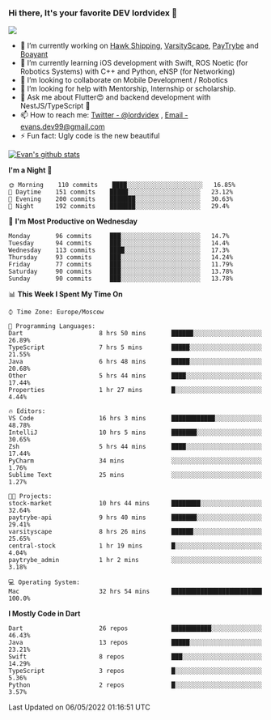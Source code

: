 ### Hi there, It's your favorite DEV lordvidex 👋
<img src="https://komarev.com/ghpvc/?username=lordvidex&label=Views&color=blue&style=plastic" />
<!--
**lordvidex/lordvidex** is a ✨ _special_ ✨ repository because its `README.md` (this file) appears on your GitHub profile.
Here are some ideas to get you started:
-->

- 🔭 I’m currently working on [Hawk Shipping](https://hawkshipping.com), [VarsityScape](https://varsityscape.com), [PayTrybe](https://www.paytrybe.com) and [Boayant](https://www.github.com/boayant-dev)
- 🌱 I’m currently learning iOS development with Swift, ROS Noetic (for Robotics Systems) with C++ and Python, eNSP (for Networking)
- 👯 I’m looking to collaborate on Mobile Development / Robotics
- 🤔 I’m looking for help with Mentorship, Internship or scholarship.
- 💬 Ask me about Flutter😍 and backend development with NestJS/TypeScript 🔮
- 📫 How to reach me: [Twitter - @lordvidex](https://twitter.com/lordvidex) , [Email - evans.dev99@gmail.com](mailto:evans.dev99@gmail.com?body=Hello%20Evans,)
- ⚡ Fun fact: Ugly code is the new beautiful 

<div>
<!-- <a href="https://github.com/lordvidex">
  <img src="https://github-readme-stats.vercel.app/api/top-langs/?username=lordvidex&theme=light" />
</a>    -->
<!-- [![Top Langs](https://github-readme-stats.vercel.app/api/top-langs/?username=lordvidex)](https://github.com/lordvidex/)  -->

<a href="https://github.com/lordvidex">
 <img src="https://github-readme-stats.vercel.app/api?username=lordvidex&show_icons=true&theme=light&line_height=27" alt="Evan's github stats"/>
</a>
</div>


<!--
  <a href="https://github.com/iampawan/FlutterExampleApps">
    <img align="center" src="https://github-readme-stats.vercel.app/api/pin/?username=iampawan&repo=FlutterExampleApps&theme=light" />

  </a>
  <a href="https://github.com/iampawan/VelocityX">
   <img align="center" src="https://github-readme-stats.vercel.app/api/pin/?username=iampawan&repo=VelocityX&theme=light" />
  </a>
-->
<!--START_SECTION:waka-->
**I'm a Night 🦉** 

```text
🌞 Morning    110 commits    ████░░░░░░░░░░░░░░░░░░░░░   16.85% 
🌆 Daytime    151 commits    █████░░░░░░░░░░░░░░░░░░░░   23.12% 
🌃 Evening    200 commits    ███████░░░░░░░░░░░░░░░░░░   30.63% 
🌙 Night      192 commits    ███████░░░░░░░░░░░░░░░░░░   29.4%

```
📅 **I'm Most Productive on Wednesday** 

```text
Monday       96 commits     ███░░░░░░░░░░░░░░░░░░░░░░   14.7% 
Tuesday      94 commits     ███░░░░░░░░░░░░░░░░░░░░░░   14.4% 
Wednesday    113 commits    ████░░░░░░░░░░░░░░░░░░░░░   17.3% 
Thursday     93 commits     ███░░░░░░░░░░░░░░░░░░░░░░   14.24% 
Friday       77 commits     ███░░░░░░░░░░░░░░░░░░░░░░   11.79% 
Saturday     90 commits     ███░░░░░░░░░░░░░░░░░░░░░░   13.78% 
Sunday       90 commits     ███░░░░░░░░░░░░░░░░░░░░░░   13.78%

```


📊 **This Week I Spent My Time On** 

```text
⌚︎ Time Zone: Europe/Moscow

💬 Programming Languages: 
Dart                     8 hrs 50 mins       ██████░░░░░░░░░░░░░░░░░░░   26.89% 
TypeScript               7 hrs 5 mins        █████░░░░░░░░░░░░░░░░░░░░   21.55% 
Java                     6 hrs 48 mins       █████░░░░░░░░░░░░░░░░░░░░   20.68% 
Other                    5 hrs 44 mins       ████░░░░░░░░░░░░░░░░░░░░░   17.44% 
Properties               1 hr 27 mins        █░░░░░░░░░░░░░░░░░░░░░░░░   4.44%

🔥 Editors: 
VS Code                  16 hrs 3 mins       ████████████░░░░░░░░░░░░░   48.78% 
IntelliJ                 10 hrs 5 mins       ███████░░░░░░░░░░░░░░░░░░   30.65% 
Zsh                      5 hrs 44 mins       ████░░░░░░░░░░░░░░░░░░░░░   17.44% 
PyCharm                  34 mins             ░░░░░░░░░░░░░░░░░░░░░░░░░   1.76% 
Sublime Text             25 mins             ░░░░░░░░░░░░░░░░░░░░░░░░░   1.27%

🐱‍💻 Projects: 
stock-market             10 hrs 44 mins      ████████░░░░░░░░░░░░░░░░░   32.64% 
paytrybe-api             9 hrs 40 mins       ███████░░░░░░░░░░░░░░░░░░   29.41% 
varsityscape             8 hrs 26 mins       ██████░░░░░░░░░░░░░░░░░░░   25.65% 
central-stock            1 hr 19 mins        █░░░░░░░░░░░░░░░░░░░░░░░░   4.04% 
paytrybe_admin           1 hr 2 mins         ░░░░░░░░░░░░░░░░░░░░░░░░░   3.18%

💻 Operating System: 
Mac                      32 hrs 54 mins      █████████████████████████   100.0%

```

**I Mostly Code in Dart** 

```text
Dart                     26 repos            ███████████░░░░░░░░░░░░░░   46.43% 
Java                     13 repos            █████░░░░░░░░░░░░░░░░░░░░   23.21% 
Swift                    8 repos             ███░░░░░░░░░░░░░░░░░░░░░░   14.29% 
TypeScript               3 repos             █░░░░░░░░░░░░░░░░░░░░░░░░   5.36% 
Python                   2 repos             █░░░░░░░░░░░░░░░░░░░░░░░░   3.57%

```



 Last Updated on 06/05/2022 01:16:51 UTC
<!--END_SECTION:waka-->
